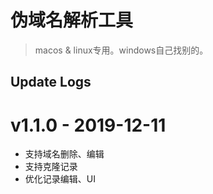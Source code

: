 # 伪域名解析工具
> macos & linux专用。windows自己找别的。


## Update Logs


# v1.1.0  - 2019-12-11
- 支持域名删除、编辑
- 支持克隆记录
- 优化记录编辑、UI